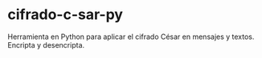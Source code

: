 # cifrado-c-sar-py
Herramienta en Python para aplicar el cifrado César en mensajes y textos. Encripta y desencripta.
